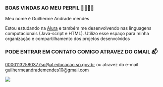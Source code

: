 ### BOAS VINDAS AO MEU PERFIL 🫱🏾🫲🏾
Meu nome é Guilherme Andrade mendes

Estou estudando na [Alura](https:\\www.alura.com.br)
e também me desenvolvendo nas linguagens computacionais (Java-script e HTML).
Utilizo esse espaço para minha organização e compartilhamento dos projetos desenvolvidos

### PODE ENTRAR EM CONTATO COMIGO ATRAVEZ DO GMAIL 📬
00001132580377sp@al.educacao.sp.gov.br ou atravez do e-mail guilhermeandrademendes10@gmail.com

![](https://media1.tenor.com/m/Oh5Mrh06xQkAAAAC/sheik-redpill-nebulotv.gif)
